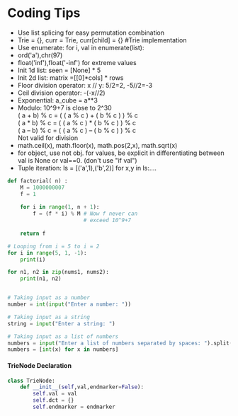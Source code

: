 # Coding Tips
* Use list splicing for easy permutation combination
* Trie = {}, curr = Trie, curr[child] = {} #Trie implementation 
* Use enumerate: for i, val in enumerate(list):
* ord('a'),chr(97)
* float('inf'),float('-inf') for extreme values
* Init 1d list: seen = [None] * 5 
* Init 2d list: matrix =[[0]*cols] * rows
* Floor division operator: x // y: 5/2=2, -5//2=-3
* Ceil division operator: -(-x//2)
* Exponential: a_cube = a**3
* Modulo: 10^9+7 is close to 2^30 \
( a + b) % c = ( ( a % c ) + ( b % c ) ) % c \
( a * b) % c = ( ( a % c ) * ( b % c ) ) % c \
( a – b) % c = ( ( a % c ) – ( b % c ) ) % c \
Not valid for division
* math.ceil(x), math.floor(x), math.pos(2,x), math.sqrt(x)
* for object, use not obj. for values, be explicit in differentiating between val is None or val==0. (don't use "if val")
* Tuple iteration: ls = [('a',1),('b',2)] for x,y in ls:....

``` python
def factorial( n) :
    M = 1000000007
    f = 1
 
    for i in range(1, n + 1): 
        f = (f * i) % M # Now f never can 
                        # exceed 10^9+7 
 
    return f 
```
```python
# Looping from i = 5 to i = 2
for i in range(5, 1, -1):
    print(i)
```
```python
for n1, n2 in zip(nums1, nums2):
    print(n1, n2)
```
``` python

# Taking input as a number
number = int(input("Enter a number: "))

# Taking input as a string
string = input("Enter a string: ")

# Taking input as a list of numbers
numbers = input("Enter a list of numbers separated by spaces: ").split()
numbers = [int(x) for x in numbers]
```

#### TrieNode Declaration
```python
class TrieNode:
    def __init__(self,val,endmarker=False):
        self.val = val
        self.dct = {}
        self.endmarker = endmarker
```
